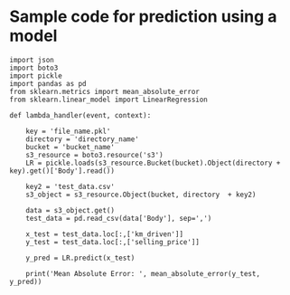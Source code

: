 # Sample code for prediction using a model  
    import json
    import boto3
    import pickle
    import pandas as pd
    from sklearn.metrics import mean_absolute_error
    from sklearn.linear_model import LinearRegression

    def lambda_handler(event, context):
    
        key = 'file_name.pkl'
        directory = 'directory_name'
        bucket = 'bucket_name'
        s3_resource = boto3.resource('s3')
        LR = pickle.loads(s3_resource.Bucket(bucket).Object(directory + key).get()['Body'].read())

        key2 = 'test_data.csv'
        s3_object = s3_resource.Object(bucket, directory  + key2)

        data = s3_object.get()
        test_data = pd.read_csv(data['Body'], sep=',')

        x_test = test_data.loc[:,['km_driven']]
        y_test = test_data.loc[:,['selling_price']]

        y_pred = LR.predict(x_test)
       
        print('Mean Absolute Error: ', mean_absolute_error(y_test, y_pred))



